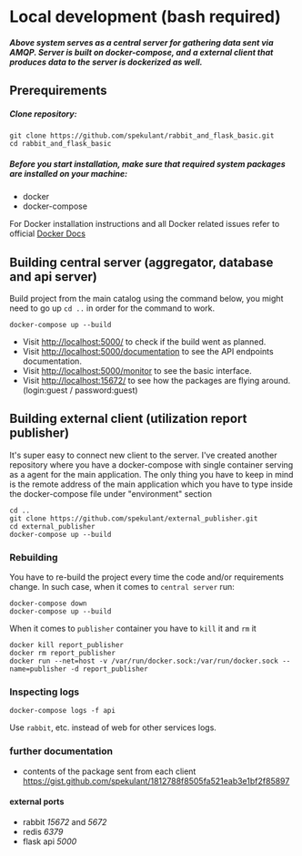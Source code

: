# Local development (bash required)

##### Above system serves as a central server for gathering data sent via AMQP. Server is built on docker-compose, and a external client that produces data to the server is dockerized as well.

## Prerequirements

##### Clone repository:
```
git clone https://github.com/spekulant/rabbit_and_flask_basic.git
cd rabbit_and_flask_basic
```
##### Before you start installation, make sure that required system packages are installed on your machine:

* docker
* docker-compose

For Docker installation instructions and all Docker related issues refer to official [Docker Docs](https://docs.docker.com/)

## Building central server (aggregator, database and api server)

Build project from the main catalog using the command below, you might need to go up `cd ..` in order for the command to work.

```
docker-compose up --build
```
* Visit [http://localhost:5000/](http://localhost:5000/) to check if the build went as planned.
* Visit [http://localhost:5000/documentation](http://localhost:5000/documentation) to see the API endpoints documentation.
* Visit [http://localhost:5000/monitor](http://localhost:5000/monitor) to see the basic interface.
* Visit [http://localhost:15672/](http://localhost:15672/) to see how the packages are flying around. (login:guest / password:guest)

## Building external client (utilization report publisher)
It's super easy to connect new client to the server. I've created another repository where you have a docker-compose with single container serving as a agent for the main application. The only thing you have to keep in mind is the remote address of the main application which you have to type inside the docker-compose file under "environment" section

```
cd ..
git clone https://github.com/spekulant/external_publisher.git
cd external_publisher
docker-compose up --build
```
### Rebuilding

You have to re-build the project every time the code and/or requirements change. In such case, when it comes to `central server` run:
```
docker-compose down
docker-compose up --build
```
When it comes to `publisher` container you have to `kill` it and `rm` it
```
docker kill report_publisher
docker rm report_publisher
docker run --net=host -v /var/run/docker.sock:/var/run/docker.sock --name=publisher -d report_publisher
```
### Inspecting logs

```
docker-compose logs -f api
```
Use `rabbit`, etc. instead of web for other services logs.

### further documentation
- contents of the package sent from each client https://gist.github.com/spekulant/1812788f8505fa521eab3e1bf2f85897

#### external ports
- rabbit *15672* and *5672*
- redis *6379*
- flask api *5000*

